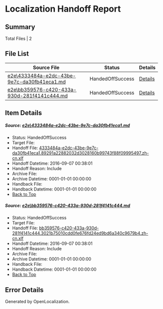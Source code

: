 # <a name='report-top'></a> Localization Handoff Report

## Summary
 Total Files | 2

## File List
 Source File | Status | Details 
 ----------- | ------ | ------- 
 [e2e\4333484a-e2dc-43be-9e7c-da30fb41eca1.md](https://github.com/OpenLocalizationTestOrg/ol-test0/blob/d74f77b7559e0c31f192b4b69eb04af5e2625dfd/e2e/4333484a-e2dc-43be-9e7c-da30fb41eca1.md) | HandedOffSuccess | [Details](#54489b25bbe008cb68c7e727fa0e2abaf461cd7a1)
 [e2e\bb359576-c420-433a-930d-281f4141c444.md](https://github.com/OpenLocalizationTestOrg/ol-test0/blob/d74f77b7559e0c31f192b4b69eb04af5e2625dfd/e2e/bb359576-c420-433a-930d-281f4141c444.md) | HandedOffSuccess | [Details](#69dee5fbaa04635bd8f1962e59ce1f9c338349be4)

## Item Details
##### <a name='54489b25bbe008cb68c7e727fa0e2abaf461cd7a1'></a> Source: [e2e\4333484a-e2dc-43be-9e7c-da30fb41eca1.md](https://github.com/OpenLocalizationTestOrg/ol-test0/blob/d74f77b7559e0c31f192b4b69eb04af5e2625dfd/e2e/4333484a-e2dc-43be-9e7c-da30fb41eca1.md)
* Status: HandedOffSuccess
* Target File: 
* Handoff File: [4333484a-e2dc-43be-9e7c-da30fb41eca1.89291a22882032d3028160b99743f88f09995497.zh-cn.xlf](https://github.com/OpenLocalizationTestOrg/ol-test0-handoff/blob/26f96925b46ae1816ccbcfc725075c6a9c156d9d/ol-handoff/OpenLocalizationTestOrg/ol-test0-zhcn/ci/ht/4333484a-e2dc-43be-9e7c-da30fb41eca1.89291a22882032d3028160b99743f88f09995497.zh-cn.xlf)
* Handoff Datetime: 2016-09-07 00:38:01
* Handoff Reason: Include
* Archive File: 
* Archive Datetime: 0001-01-01 00:00:00
* Handback File: 
* Handback Datetime: 0001-01-01 00:00:00
* [Back to Top](#report-top)

##### <a name='69dee5fbaa04635bd8f1962e59ce1f9c338349be4'></a> Source: [e2e\bb359576-c420-433a-930d-281f4141c444.md](https://github.com/OpenLocalizationTestOrg/ol-test0/blob/d74f77b7559e0c31f192b4b69eb04af5e2625dfd/e2e/bb359576-c420-433a-930d-281f4141c444.md)
* Status: HandedOffSuccess
* Target File: 
* Handoff File: [bb359576-c420-433a-930d-281f4141c444.3021b75010cdd0fe676fd24ed9bd6a340c9679b4.zh-cn.xlf](https://github.com/OpenLocalizationTestOrg/ol-test0-handoff/blob/26f96925b46ae1816ccbcfc725075c6a9c156d9d/ol-handoff/OpenLocalizationTestOrg/ol-test0-zhcn/ci/ht/bb359576-c420-433a-930d-281f4141c444.3021b75010cdd0fe676fd24ed9bd6a340c9679b4.zh-cn.xlf)
* Handoff Datetime: 2016-09-07 00:38:01
* Handoff Reason: Include
* Archive File: 
* Archive Datetime: 0001-01-01 00:00:00
* Handback File: 
* Handback Datetime: 0001-01-01 00:00:00
* [Back to Top](#report-top)


## Error Details

Generated by OpenLocalization.

